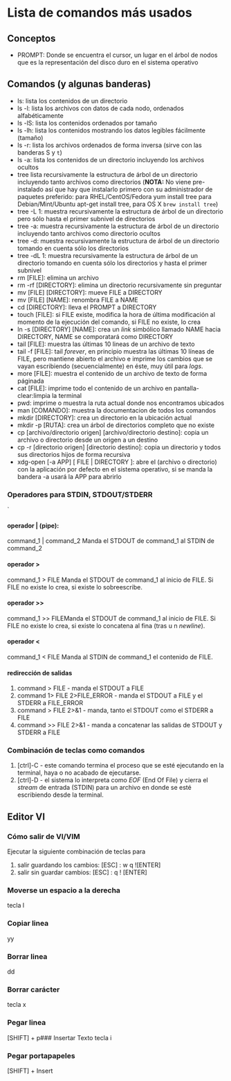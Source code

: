 # Lista de comandos más usados
## Conceptos
- PROMPT: Donde se encuentra el cursor, un lugar en el árbol de nodos que es la
representación del disco duro en el sistema operativo
## Comandos (y algunas banderas)
- ls: lista los contenidos de un directorio
- ls -l: lista los archivos con datos de cada nodo, ordenados alfabéticamente
- ls -lS: lista los contenidos ordenados por tamaño
- ls -lh: lista los contenidos mostrando los datos legibles fácilmente (tamaño)
- ls -r: lista los archivos ordenados de forma inversa (sirve con las banderas S y `t`)
- ls -a: lista los contenidos de un directorio incluyendo los archivos ocultos
- tree lista recursivamente la estructura de árbol de un directorio incluyendo tanto archivos
como directorios (**NOTA:** No viene pre-instalado así que hay que instalarlo primero con su
administrador de paquetes preferido: para RHEL/CentOS/Fedora yum install tree para
Debian/Mint/Ubuntu apt-get install tree, para OS X `brew install tree`)
- tree -L 1: muestra recursivamente la estructura de árbol de un directorio pero sólo hasta el
primer subnivel de directorios
- tree -a: muestra recursivamente la estructura de árbol de un directorio incluyendo tanto
archivos como directorio ocultos
- tree -d: muestra recursivamente la estructura de árbol de un directorio tomando en cuenta
sólo los directorios
- tree -dL 1: muestra recursivamente la estructura de árbol de un directorio tomando en cuenta
sólo los directorios y hasta el primer subnivel
- rm [FILE]: elimina un archivo
- rm -rf [DIRECTORY]: elimina un directorio recursivamente sin preguntar
- mv [FILE] [DIRECTORY]: mueve FILE a DIRECTORY
- mv [FILE] [NAME]: renombra FILE a NAME
- cd [DIRECTORY]: lleva el PROMPT a DIRECTORY
- touch [FILE]: si FILE existe, modifica la hora de última modificación al momento de la
ejecución del comando, si FILE no existe, lo crea
- ln -s [DIRECTORY] [NAME]: crea un _link_ simbólico llamado NAME hacia DIRECTORY,
NAME se comporatará como DIRECTORY
- tail [FILE]: muestra las últimas 10 lineas de un archivo de texto
- tail -f [FILE]: tail _forever_, en principio muestra las últimas 10 líneas de FILE, pero mantiene
abierto el archivo e imprime los cambios que se vayan escribiendo (secuencialmente) en éste,
muy útil para _logs_.
- more [FILE]: muestra el contenido de un archivo de texto de forma páginada
- cat [FILE]: imprime todo el contenido de un archivo en pantalla- clear:limpia la terminal
- pwd: imprime o muestra la ruta actual donde nos encontramos ubicados
- man [COMANDO]: muestra la documentacion de todos los comandos
- mkdir [DIRECTORY]: crea un directorio en la ubicación actual
- mkdir -p [RUTA]: crea un árbol de directorios completo que no existe
- cp [archivo/directorio origen] [archivo/directorio destino]: copia un archivo o directorio desde
un origen a un destino
- cp -r [directorio origen] [directorio destino]: copia un directorio y todos sus directorios hijos de
forma recursiva
- xdg-open [-a APP] [ FILE | DIRECTORY ]: abre el (archivo o directorio) con la aplicación por
defecto en el sistema operativo, si se manda la bandera -a usará la APP para abrirlo
### Operadores para STDIN, STDOUT/STDERR
`
#### operador | (pipe):
command_1 | command_2
Manda el STDOUT de command_1 al STDIN de command_2
#### operador >
command_1 > FILE
Manda el STDOUT de command_1 al inicio de FILE. Si FILE no existe lo crea, si existe lo
sobreescribe.
#### operador >>
command_1 >> FILEManda el STDOUT de command_1 al inicio de FILE. Si FILE no existe lo crea, si existe lo
concatena al fina (tras u
n _newline_).
#### operador <
command_1 < FILE
Manda al STDIN de command_1 el contenido de FILE.
#### redirección de salidas
1. command > FILE - manda el STDOUT a FILE
1. command 1> FILE 2>FILE_ERROR - manda el STDOUT a FILE y el STDERR a
FILE_ERROR
1. command > FILE 2>&1 - manda, tanto el STDOUT como el STDERR a FILE
1. command >> FILE 2>&1 - manda a concatenar las salidas de STDOUT y STDERR a FILE
### Combinación de teclas como comandos
1. [ctrl]-C - este comando termina el proceso que se esté ejecutando en la terminal, haya o no
acabado de ejecutarse.
2. [ctrl]-D - el sistema lo interpreta como _EOF_ (End Of File) y cierra el _stream_ de entrada
(STDIN) para un archivo en donde se esté escribiendo desde la terminal.
## Editor VI
### Cómo salir de VI/VIM
Ejecutar la siguiente combinación de teclas para
1. salir guardando los cambios: [ESC] : w q ![ENTER]
2. salir sin guardar cambios: [ESC] : q ! [ENTER]
### Moverse un espacio a la derecha
tecla l
### Copiar linea
yy
### Borrar linea
dd
### Borrar carácter
tecla x
### Pegar linea
[SHIFT] + p### Insertar Texto
tecla i
### Pegar portapapeles
[SHIFT] + Insert
